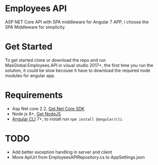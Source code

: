 # Employees API

ASP NET Core API with SPA middleware for Angular 7 APP, i choose the SPA Middleware for simplicity.

# Get Started

To get started clone or download the repo and run MasGlobal.Employees.API in visual studio 2017+, the first time you run the solution, it could be slow becouse it have to download the required node modules for angular app.

# Requirements

- Asp Net core 2.2, [Get.Net Core SDK](https://dotnet.microsoft.com/download/thank-you/dotnet-sdk-2.2.300-windows-x64-installer)
- Node js 8+, [Get NodeJS](https://nodejs.org/dist/v10.16.0/node-v10.16.0-x64.msi)
- [Angular CLI](https://cli.angular.io/) 7+, to install run `npm install @angular/cli`

# TODO
- Add better exception handling in server and client
- Move ApiUrl from EmployeesAPIRepository.cs to AppSettings.json
